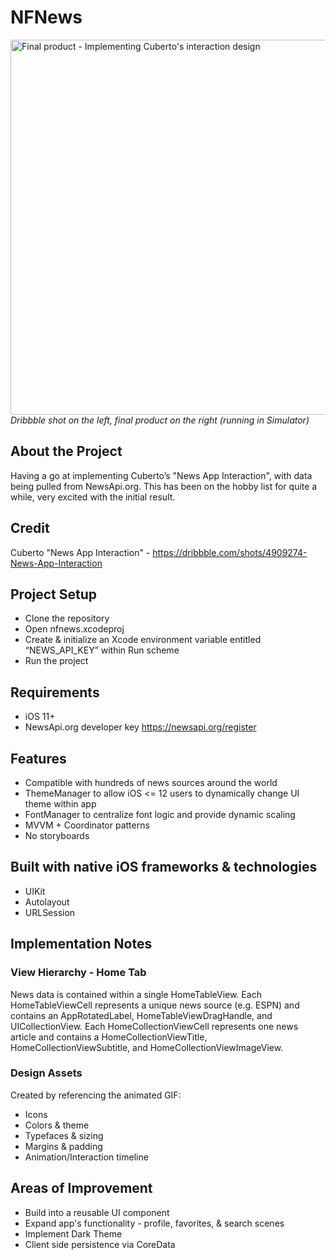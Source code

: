 # NFNews
<a href="https://dribbble.com/shots/4909274-News-App-Interaction">
  <img src="Design/final.gif" height="600px" alt="Final product - Implementing Cuberto's interaction design" />
</a>
<i>Dribbble shot on the left, final product on the right (running in Simulator)</i>

## About the Project
Having a go at implementing Cuberto’s "News App Interaction", with data being pulled from NewsApi.org. This has been on the hobby list for quite a while, very excited with the initial result.

## Credit
Cuberto "News App Interaction" - https://dribbble.com/shots/4909274-News-App-Interaction

## Project Setup
- Clone the repository
- Open nfnews.xcodeproj
- Create & initialize an Xcode environment variable entitled “NEWS_API_KEY” within Run scheme
- Run the project

## Requirements
- iOS 11+
- NewsApi.org developer key https://newsapi.org/register

## Features
- Compatible with hundreds of news sources around the world
- ThemeManager to allow iOS <= 12 users to dynamically change UI theme within app
- FontManager to centralize font logic and provide dynamic scaling
- MVVM + Coordinator patterns
- No storyboards


## Built with native iOS frameworks & technologies
- UIKit
- Autolayout 
- URLSession

## Implementation Notes
### View Hierarchy - Home Tab

News data is contained within a single HomeTableView. Each HomeTableViewCell represents a unique news source (e.g. ESPN) and contains an AppRotatedLabel, HomeTableViewDragHandle, and UICollectionView. Each HomeCollectionViewCell represents one news article and contains a HomeCollectionViewTitle, HomeCollectionViewSubtitle, and HomeCollectionViewImageView.

### Design Assets
Created by referencing the animated GIF:
- Icons
- Colors & theme
- Typefaces & sizing
- Margins & padding
- Animation/Interaction timeline

## Areas of Improvement
- Build into a reusable UI component 
- Expand app's functionality - profile, favorites, & search scenes
- Implement Dark Theme
- Client side persistence via CoreData
